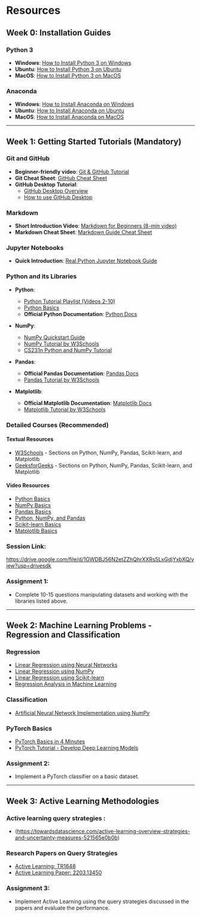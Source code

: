 # Resources

## Week 0: Installation Guides

### Python 3
- **Windows**: [How to Install Python 3 on Windows](https://phoenixnap.com/kb/how-to-install-python-3-windows)
- **Ubuntu**: [How to Install Python 3 on Ubuntu](https://phoenixnap.com/kb/how-to-install-python-3-ubuntu)
- **MacOS**: [How to Install Python 3 on MacOS](https://flaviocopes.com/python-installation-macos/)

### Anaconda
- **Windows**: [How to Install Anaconda on Windows](https://docs.anaconda.com/anaconda/install/windows/)
- **Ubuntu**: [How to Install Anaconda on Ubuntu](https://docs.anaconda.com/anaconda/install/linux/)
- **MacOS**: [How to Install Anaconda on MacOS](https://docs.anaconda.com/anaconda/install/mac-os)

---

## Week 1: Getting Started Tutorials (Mandatory)

### Git and GitHub
- **Beginner-friendly video**: [Git & GitHub Tutorial](https://youtu.be/tRZGeaHPoaw?si=06GZKYd83iAvLx8A)
- **Git Cheat Sheet**: [GitHub Cheat Sheet](https://education.github.com/git-cheat-sheet-education.pdf)
- **GitHub Desktop Tutorial**:
  - [GitHub Desktop Overview](https://www.youtube.com/watch?v=Hu9wpHHJAPU)
  - [How to use GitHub Desktop](https://youtu.be/ufKRYe8ZPaw?si=cHWNFgpyeE2W2bN5)

### Markdown
- **Short Introduction Video**: [Markdown for Beginners (8-min video)](https://youtu.be/2JE66WFpaII?si=5eDA-wD6sj0Xv86M)
- **Markdown Cheat Sheet**: [Markdown Guide Cheat Sheet](https://www.markdownguide.org/cheat-sheet/)

### Jupyter Notebooks
- **Quick Introduction**: [Real Python Jupyter Notebook Guide](https://realpython.com/jupyter-notebook-introduction/)

### Python and its Libraries

- **Python**:
  - [Python Tutorial Playlist (Videos 2-10)](https://www.youtube.com/playlist?list=PL-osiE80TeTskrapNbzXhwoFUiLCjGgY7)
  - [Python Basics](https://youtu.be/rfscVS0vtbw?si=rFAHcBNnA-_JIkBY)
  - **Official Python Documentation**: [Python Docs](https://docs.python.org/3/)
  
- **NumPy**:
  - [NumPy Quickstart Guide](https://numpy.org/doc/stable/user/quickstart.html)
  - [NumPy Tutorial by W3Schools](https://www.w3schools.com/python/numpy/default.asp)
  - [CS231n Python and NumPy Tutorial](https://cs231n.github.io/python-numpy-tutorial/)

- **Pandas**:
  - **Official Pandas Documentation**: [Pandas Docs](https://pandas.pydata.org/docs/index.html)
  - [Pandas Tutorial by W3Schools](https://www.w3schools.com/python/pandas/default.asp)

- **Matplotlib**:
  - **Official Matplotlib Documentation**: [Matplotlib Docs](https://matplotlib.org/stable/index.html)
  - [Matplotlib Tutorial by W3Schools](https://www.w3schools.com/python/matplotlib_intro.asp)

### Detailed Courses (Recommended)

#### Textual Resources
- [W3Schools](https://www.w3schools.com) - Sections on Python, NumPy, Pandas, Scikit-learn, and Matplotlib
- [GeeksforGeeks](https://www.geeksforgeeks.org/) - Sections on Python, NumPy, Pandas, Scikit-learn, and Matplotlib

#### Video Resources
- [Python Basics](https://www.youtube.com/watch?v=rfscVS0vtbw)
- [NumPy Basics](https://youtu.be/QUT1VHiLmmI?si=eO_Ruo_2x07nfFmr)
- [Pandas Basics](https://www.youtube.com/watch?v=ZyhVh-qRZPA&list=PLosiE80TeTsWmV9i9c58mdDCSskIFdDS)
- [Python, NumPy, and Pandas](https://youtu.be/LHBE6Q9XlzI?si=pnb9lZJ3Ju_Xd-RD)
- [Scikit-learn Basics](https://youtu.be/pqNCD_5r0IU?si=nO2tqFm37cGgdlcX)
- [Matplotlib Basics](https://youtu.be/3Xc3CA655Y4?si=2Sk6fwNtZMoGnaLG)

### Session Link: 
https://drive.google.com/file/d/1GWDBJ56N2etZZhQhrXXRs5LxGdjYxbXQ/view?usp=drivesdk



### Assignment 1: 
- Complete 10-15 questions manipulating datasets and working with the libraries listed above.

---

## Week 2: Machine Learning Problems - Regression and Classification

### Regression
- [Linear Regression using Neural Networks](https://www.analyticsvidhya.com/blog/2021/06/linear-regression-using-neural-networks/)
- [Linear Regression using NumPy](https://medium.com/analytics-vidhya/simple-linear-regression-with-example-using-numpy-e7b984f0d15e)
- [Linear Regression using Scikit-learn](https://towardsdatascience.com/complete-guide-to-linear-regression-in-python-d95175447255)
- [Regression Analysis in Machine Learning](https://towardsdatascience.com/a-beginners-guide-to-regression-analysis-in-machine-learning-8a828b491bbf)

### Classification
- [Artificial Neural Network Implementation using NumPy](https://towardsdatascience.com/artificial-neural-network-implementation-using-numpy-and-classification-of-the-fruits360-image-3c56affa4491)

### PyTorch Basics
- [PyTorch Basics in 4 Minutes](https://medium.com/dsnet/pytorch-basics-in-4-minutes-c7814fa5f03d)
- [PyTorch Tutorial - Develop Deep Learning Models](https://machinelearningmastery.com/pytorch-tutorial-develop-deep-learning-models/)

### Assignment 2:
- Implement a PyTorch classifier on a basic dataset.

---

## Week 3: Active Learning Methodologies

### Active learning query strategies : 
- (https://towardsdatascience.com/active-learning-overview-strategies-and-uncertainty-measures-521565e0b0b)

### Research Papers on Query Strategies
- [Active Learning: TR1648](https://research.cs.wisc.edu/techreports/2009/TR1648.pdf)
- [Active Learning Paper: 2203.13450](https://arxiv.org/pdf/2203.13450.pdf)

### Assignment 3:
- Implement Active Learning using the query strategies discussed in the papers and evaluate the performance.
